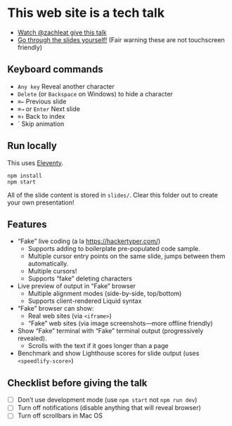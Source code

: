 # This web site is a tech talk

* [Watch @zachleat give this talk](https://www.zachleat.com/web/this-website-is-a-tech-talk/)
* [Go through the slides yourself!](https://techtalk.zachleat.dev/) (Fair warning these are not touchscreen friendly)

## Keyboard commands

* `Any key` Reveal another character
* `Delete` (or `Backspace` on Windows) to hide a character
* `⌘←` Previous slide
* `⌘→` or `Enter` Next slide
* `⌘↑` Back to index
* \` Skip animation

## Run locally

This uses [Eleventy](https://www.11ty.dev/).

```
npm install
npm start
```

All of the slide content is stored in `slides/`. Clear this folder out to create your own presentation!

## Features

* “Fake” live coding (a la https://hackertyper.com/)
	* Supports adding to boilerplate pre-populated code sample.
	* Multiple cursor entry points on the same slide, jumps between them automatically.
	* Multiple cursors!
	* Supports “fake” deleting characters
* Live preview of output in “Fake” browser
	* Multiple alignment modes (side-by-side, top/bottom)
	* Supports client-rendered Liquid syntax
* “Fake” browser can show:
	* Real web sites (via `<iframe>`)
	* “Fake” web sites (via image screenshots—more offline friendly)
* Show “Fake” terminal with “Fake” terminal output (progressively revealed).
	* Scrolls with the text if it goes longer than a page
* Benchmark and show Lighthouse scores for slide output (uses `<speedlify-score>`)

## Checklist before giving the talk

* [ ] Don’t use development mode (use `npm start` not `npm run dev`)
* [ ] Turn off notifications (disable anything that will reveal browser)
* [ ] Turn off scrollbars in Mac OS
